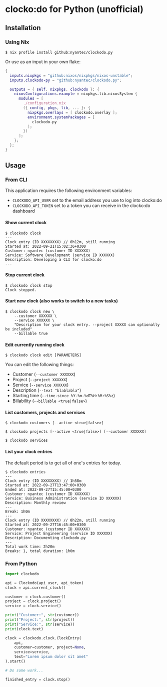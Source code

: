 # clocko:do for Python (unofficial)
## Installation
### Using Nix
```console
$ nix profile install github:nyantec/clockodo.py
```

Or use as an input in your own flake:

```nix
{
  inputs.nixpkgs = "github:nixos/nixpkgs/nixos-unstable";
  inputs.clockodo-py = "github:nyantec/clockodo.py";

  outputs = { self, nixpkgs, clockodo }: {
    nixosConfigurations.example = nixpkgs.lib.nixosSystem {
      modules = [
        ./configuration.nix
        ({ config, pkgs, lib, ... }: {
          nixpkgs.overlays = [ clockodo.overlay ];
          environment.systemPackages = [
            clockodo-py
          ];
        })
      ];
    };
  };
}
```

## Usage
### From CLI
This application requires the following environment variables:
 - `CLOCKODO_API_USER` set to the email address you use to log into clocko:do 
 - `CLOCKODO_API_TOKEN` set to a token you can receive in the clocko:do dashboard

#### Show current clock
```console
$ clockodo clock
---
Clock entry (ID XXXXXXXX) // 0h12m, still running
Started at: 2022-09-21T15:02:36+0300
Customer: nyantec (customer ID XXXXXX)
Service: Software Development (service ID XXXXXX)
Description: Developing a CLI for clocko:do
---
```

#### Stop current clock
```console
$ clockodo clock stop
Clock stopped.
```

#### Start new clock (also works to switch to a new tasks)
```console
$ clockodo clock new \
    --customer XXXXXX \
    --service XXXXXX \
    "Description for your clock entry. --project XXXXX can optionally be included"
    --billable true
```

#### Edit currently running clock
```console
$ clockodo clock edit [PARAMETERS]
```

You can edit the following things:
 - Customer (`--customer XXXXXX`)
 - Project (`--project XXXXXX`)
 - Service (`--service XXXXXX`)
 - Description (`--text "blablabla"`)
 - Starting time (`--time-since %Y-%m-%dT%H:%M:%S%z`)
 - Billability (`--billable <true|false>`)

#### List customers, projects and services
```console
$ clockodo customers [--active <true|false>]
```

```console
$ clockodo projects [--active <true|false>] [--customer XXXXXX]
```

```console
$ clockodo services
```

#### List your clock entries
The default period is to get all of one's entries for today.

```console
$ clockodo entries
---
Clock entry (ID XXXXXXXX) // 1h58m
Started at: 2022-09-27T13:47:00+0300
Ended at: 2022-09-27T15:45:00+0300
Customer: nyantec (customer ID XXXXXX)
Service: Business Administration (service ID XXXXXX)
Description: Monthly review
---
Break: 1h0m
---
Clock entry (ID XXXXXXXX) // 0h22m, still running
Started at: 2022-09-27T16:45:00+0300
Customer: nyantec (customer ID XXXXXX)
Service: Project Engineering (service ID XXXXXX)
Description: Documenting clockodo.py
---
Total work time: 2h20m
Breaks: 1, total duration: 1h0m
```

### From Python
```python
import clockodo

api = Clockodo(api_user, api_token)
clock = api.current_clock()

customer = clock.customer()
project = clock.project()
service = clock.service()

print("Customer:", str(customer))
print("Project:", str(project))
print("Service:", str(service))
print(clock.text)

clock = clockodo.clock.ClockEntry(
    api,
    customer=customer, project=None,
    service=service,
    text="Lorem ipsum dolor sit amet"
).start()

# Do some work...

finished_entry = clock.stop()
```
